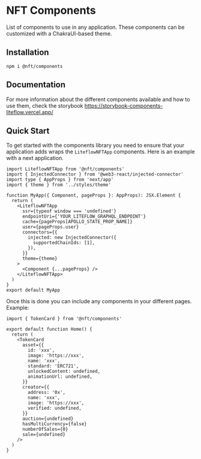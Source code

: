 # NFT Components

List of components to use in any application. These components can be customized with a ChakraUI-based theme.

## Installation

```
npm i @nft/components
```

## Documentation

For more information about the different components available and how to use them, check the storybook https://storybook-components-liteflow.vercel.app/

## Quick Start

To get started with the components library you need to ensure that your application adds wraps the `LiteflowNFTApp` components.
Here is an example with a next application.

```tsx
import LiteflowNFTApp from '@nft/components'
import { InjectedConnector } from '@web3-react/injected-connector'
import type { AppProps } from 'next/app'
import { theme } from '../styles/theme'

function MyApp({ Component, pageProps }: AppProps): JSX.Element {
  return (
    <LiteflowNFTApp
      ssr={typeof window === 'undefined'}
      endpointUri={'YOUR_LITEFLOW_GRAPHQL_ENDPOINT'}
      cache={pageProps[APOLLO_STATE_PROP_NAME]}
      user={pageProps.user}
      connectors={{
        injected: new InjectedConnector({
          supportedChainIds: [1],
        }),
      }}
      theme={theme}
    >
      <Component {...pageProps} />
    </LiteflowNFTApp>
  )
}
export default MyApp
```

Once this is done you can include any components in your different pages.
Example:

```tsx
import { TokenCard } from '@nft/components'

export default function Home() {
  return (
    <TokenCard
      asset={{
        id: 'xxx',
        image: 'https://xxx',
        name: 'xxx',
        standard: 'ERC721',
        unlockedContent: undefined,
        animationUrl: undefined,
      }}
      creator={{
        address: '0x',
        name: 'xxx',
        image: 'https://xxx',
        verified: undefined,
      }}
      auction={undefined}
      hasMultiCurrency={false}
      numberOfSales={0}
      sale={undefined}
    />
  )
}
```
